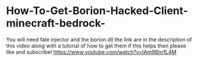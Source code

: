 # How-To-Get-Borion-Hacked-Client-minecraft-bedrock-
You will need fate injector and the borion dll the link are in the description of this video along with a tutorial of how to get them if this helps then please like and subscribe!
https://www.youtube.com/watch?v=IAm9BnrfL4M
